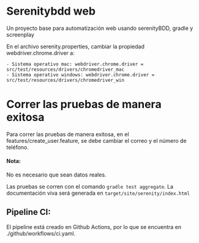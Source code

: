 # Serenitybdd web
Un proyecto base para automatización web usando serenityBDD, gradle y screenplay 

En el archivo serenity.properties, cambiar la propiedad webdriver.chrome.driver a:
```
- Sistema operativo mac: webdriver.chrome.driver = src/test/resources/drivers/chromedriver_mac
- Sistema operativo windows: webdriver.chrome.driver = src/test/resources/drivers/chromedriver_win
```

# Correr las pruebas de manera exitosa
Para correr las pruebas de manera exitosa, en el features/create_user.feature, se debe cambiar el correo y el número de teléfono.
#### Nota:
No es necesario que sean datos reales.

Las pruebas se corren con el comando `gradle test aggregate`.
La documentación viva será generada en `target/site/serenity/index.html`

## Pipeline CI:
El pipeline está creado en Github Actions, por lo que se encuentra en ./github/workflows/ci.yaml.
